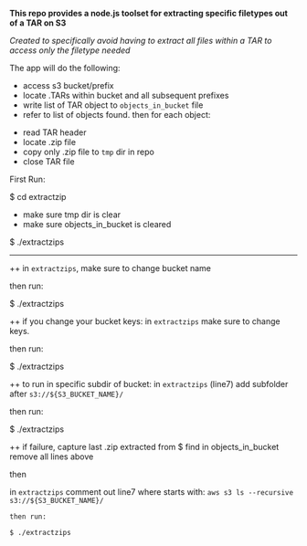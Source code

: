 **This repo provides a node.js toolset for extracting specific filetypes out of a TAR on S3**

*Created to specifically avoid having to extract all files within a TAR to access only the filetype needed*

The app will do the following:
- access s3 bucket/prefix
- locate .TARs within bucket and all subsequent prefixes
- write list of TAR object to `objects_in_bucket` file
- refer to list of objects found. then for each object:
* read TAR header
* locate .zip file
* copy only .zip file to `tmp` dir in repo
* close TAR file


First Run:

$ cd extractzip
- make sure tmp dir is clear
- make sure objects_in_bucket is cleared

$ ./extractzips

*********************************************



++ in `extractzips`, make sure to change bucket name

then run:

$ ./extractzips

++ if you change your bucket keys:
  in `extractzips` make sure to change keys.

  then run:

  $ ./extractzips

++ to run in specific subdir of bucket:
  in `extractzips` (line7) add subfolder after `s3://${S3_BUCKET_NAME}/`

  then run:

  $ ./extractzips


++ if failure,
  capture last .zip extracted from $
  find in objects_in_bucket
  remove all lines above

  then

  in `extractzips` comment out line7 where starts with:
    `aws s3 ls --recursive s3://${S3_BUCKET_NAME}/`

    then run:

    $ ./extractzips
